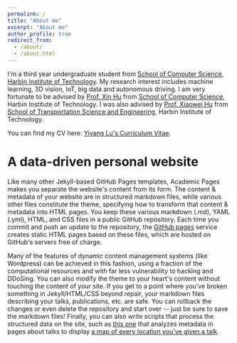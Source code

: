 ```yaml
---
permalink: /
title: "About me"
excerpt: "About me"
author_profile: true
redirect_from: 
  - /about/
  - /about.html
---
```

I'm a third year undergraduate student from [School of Computer Science](https://cst.hitwh.edu.cn/), [Harbin Institute of Technology](https://www.hit.edu.cn/). My research interest includes machine learning, 3D vision, IoT, big data and autonomous driving.
I am very fortunate to be advised by [Prof. Xin Hu](https://homepage.hit.edu.cn/hithuxin) from [School of Computer Science](https://cst.hitwh.edu.cn/), Harbin Institute of Technology. I was also advised by [Prof. Xiaowei Hu](https://homepage.hit.edu.cn/huxiaowei) from [School of Transportation Science and Engineering](https://jtxy.hit.edu.cn/), Harbin Institute of Technology.

You can find my CV here: [Yiyang Lu's Curriculum Vitae](assets/Curriculum_Vitae.pdf).

A data-driven personal website
======
Like many other Jekyll-based GitHub Pages templates, Academic Pages makes you separate the website's content from its form. The content & metadata of your website are in structured markdown files, while various other files constitute the theme, specifying how to transform that content & metadata into HTML pages. You keep these various markdown (.md), YAML (.yml), HTML, and CSS files in a public GitHub repository. Each time you commit and push an update to the repository, the [GitHub pages](https://pages.github.com/) service creates static HTML pages based on these files, which are hosted on GitHub's servers free of charge.

Many of the features of dynamic content management systems (like Wordpress) can be achieved in this fashion, using a fraction of the computational resources and with far less vulnerability to hacking and DDoSing. You can also modify the theme to your heart's content without touching the content of your site. If you get to a point where you've broken something in Jekyll/HTML/CSS beyond repair, your markdown files describing your talks, publications, etc. are safe. You can rollback the changes or even delete the repository and start over -- just be sure to save the markdown files! Finally, you can also write scripts that process the structured data on the site, such as [this one](https://github.com/academicpages/academicpages.github.io/blob/master/talkmap.ipynb) that analyzes metadata in pages about talks to display [a map of every location you've given a talk](https://academicpages.github.io/talkmap.html).

